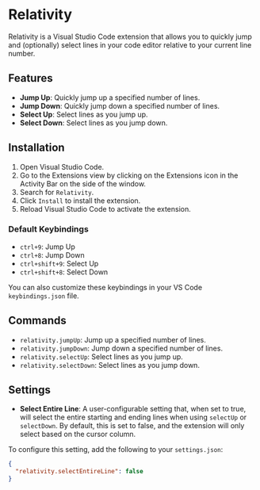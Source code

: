 # Relativity

Relativity is a Visual Studio Code extension that allows you to quickly jump and (optionally) select lines in your code editor relative to your current line number.

## Features

- **Jump Up**: Quickly jump up a specified number of lines.
- **Jump Down**: Quickly jump down a specified number of lines.
- **Select Up**: Select lines as you jump up.
- **Select Down**: Select lines as you jump down.

## Installation

1. Open Visual Studio Code.
2. Go to the Extensions view by clicking on the Extensions icon in the Activity Bar on the side of the window.
3. Search for `Relativity`.
4. Click `Install` to install the extension.
5. Reload Visual Studio Code to activate the extension.

### Default Keybindings

- `ctrl+9`: Jump Up
- `ctrl+8`: Jump Down
- `ctrl+shift+9`: Select Up
- `ctrl+shift+8`: Select Down

You can also customize these keybindings in your VS Code `keybindings.json` file.

## Commands

- `relativity.jumpUp`: Jump up a specified number of lines.
- `relativity.jumpDown`: Jump down a specified number of lines.
- `relativity.selectUp`: Select lines as you jump up.
- `relativity.selectDown`: Select lines as you jump down.

## Settings

- **Select Entire Line**: A user-configurable setting that, when set to true, will select the entire starting and ending lines when using `selectUp` or `selectDown`. By default, this is set to false, and the extension will only select based on the cursor column.

To configure this setting, add the following to your `settings.json`:

```json
{
  "relativity.selectEntireLine": false
}
